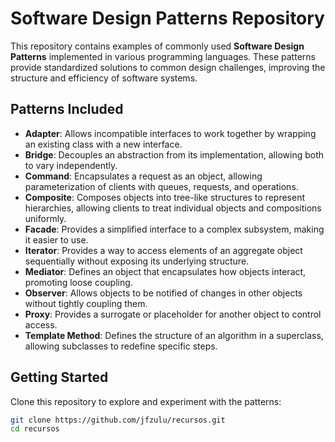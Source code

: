 # Software Design Patterns Repository

This repository contains examples of commonly used **Software Design Patterns** implemented in various programming languages. These patterns provide standardized solutions to common design challenges, improving the structure and efficiency of software systems.

## Patterns Included

- **Adapter**: Allows incompatible interfaces to work together by wrapping an existing class with a new interface.
- **Bridge**: Decouples an abstraction from its implementation, allowing both to vary independently.
- **Command**: Encapsulates a request as an object, allowing parameterization of clients with queues, requests, and operations.
- **Composite**: Composes objects into tree-like structures to represent hierarchies, allowing clients to treat individual objects and compositions uniformly.
- **Facade**: Provides a simplified interface to a complex subsystem, making it easier to use.
- **Iterator**: Provides a way to access elements of an aggregate object sequentially without exposing its underlying structure.
- **Mediator**: Defines an object that encapsulates how objects interact, promoting loose coupling.
- **Observer**: Allows objects to be notified of changes in other objects without tightly coupling them.
- **Proxy**: Provides a surrogate or placeholder for another object to control access.
- **Template Method**: Defines the structure of an algorithm in a superclass, allowing subclasses to redefine specific steps.

## Getting Started

Clone this repository to explore and experiment with the patterns:

```bash
git clone https://github.com/jfzulu/recursos.git
cd recursos
